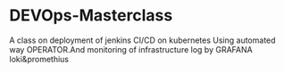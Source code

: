 # DEVOps-Masterclass
A class on deployment of jenkins CI/CD on kubernetes Using automated way OPERATOR.And monitoring of infrastructure log by GRAFANA loki&amp;promethius





